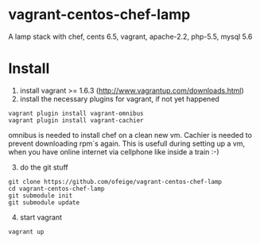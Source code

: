vagrant-centos-chef-lamp
========================

A lamp stack with chef, cents 6.5, vagrant, apache-2.2, php-5.5, mysql 5.6

Install
=======

1. install vagrant >= 1.6.3 (http://www.vagrantup.com/downloads.html)
2. install the necessary plugins for vagrant, if not yet happened
```
vagrant plugin install vagrant-omnibus
vagrant plugin install vagrant-cachier
```

omnibus is needed to install chef on a clean new vm. Cachier is needed to prevent downloading rpm´s again. This is usefull during setting up a vm, when you have online internet via cellphone like inside a train :-)

3. do the git stuff
```
git clone https://github.com/ofeige/vagrant-centos-chef-lamp
cd vagrant-centos-chef-lamp
git submodule init
git submodule update
```

4. start vagrant
```
vagrant up
```
